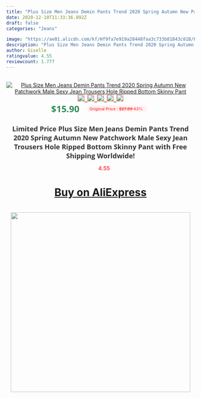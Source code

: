 ```yaml
---
title: "Plus Size Men Jeans Demin Pants Trend 2020 Spring Autumn New Patchwork Male Sexy Jean Trousers Hole Ripped Bottom Skinny Pant"
date: 2020-12-10T11:33:36.892Z
draft: false
categories: "Jeans"

image: "https://ae01.alicdn.com/kf/Hf9fa7e919a28448faa3c733b81843c81B/Plus-Size-Men-Jeans-Demin-Pants-Trend-2020-Spring-Autumn-New-Patchwork-Male-Sexy-Jean-Trousers.jpg"
description: "Plus Size Men Jeans Demin Pants Trend 2020 Spring Autumn New Patchwork Male Sexy Jean Trousers Hole Ripped Bottom Skinny Pant"
author: Giselle
ratingvalue: 4.55
reviewcount: 1.777
---
```

<br>
<div style="text-align: center;">
<a href="https://s.click.aliexpress.com/e/_9xwA4V" target="_blank" rel="nofollow noopener noreferrer"><img alt="Plus Size Men Jeans Demin Pants Trend 2020 Spring Autumn New Patchwork Male Sexy Jean Trousers Hole Ripped Bottom Skinny Pant" class="magnifier-image" src="https://ae01.alicdn.com/kf/Hf9fa7e919a28448faa3c733b81843c81B/Plus-Size-Men-Jeans-Demin-Pants-Trend-2020-Spring-Autumn-New-Patchwork-Male-Sexy-Jean-Trousers.jpg_640x640.jpg">
<br>
<img style="border:1px solid salmon" src="https://ae01.alicdn.com/kf/Hf9fa7e919a28448faa3c733b81843c81B/Plus-Size-Men-Jeans-Demin-Pants-Trend-2020-Spring-Autumn-New-Patchwork-Male-Sexy-Jean-Trousers.jpg_120x120.jpg">&nbsp;&nbsp;<img style="border:1px solid salmon" src="https://ae01.alicdn.com/kf/H78bd44a2a92c4469ac1722bac625e7cf2/Plus-Size-Men-Jeans-Demin-Pants-Trend-2020-Spring-Autumn-New-Patchwork-Male-Sexy-Jean-Trousers.jpg_120x120.jpg">&nbsp;&nbsp;<img style="border:1px solid salmon" src="https://ae01.alicdn.com/kf/Hc3fce379d3f44c3c81f66d4855698c516/Plus-Size-Men-Jeans-Demin-Pants-Trend-2020-Spring-Autumn-New-Patchwork-Male-Sexy-Jean-Trousers.jpg_120x120.jpg">&nbsp;&nbsp;<img style="border:1px solid salmon" src="https://ae01.alicdn.com/kf/H90865407b8c64964bfe01354cc0ff9063/Plus-Size-Men-Jeans-Demin-Pants-Trend-2020-Spring-Autumn-New-Patchwork-Male-Sexy-Jean-Trousers.jpg_120x120.jpg">&nbsp;&nbsp;<img style="border:1px solid salmon" src="https://ae01.alicdn.com/kf/Hac520b9c459b415d9a37ac65fb95a4ccV/Plus-Size-Men-Jeans-Demin-Pants-Trend-2020-Spring-Autumn-New-Patchwork-Male-Sexy-Jean-Trousers.jpg_120x120.jpg"></a></div><br0>
<div style="text-align: center;"><span style="background-color: white; border: 0px; box-sizing: border-box; color: seagreen; display: inline-block; font-family: &quot;open sans&quot; , &quot;arial&quot; , &quot;helvetica&quot; , sans-serif , &quot;heiti&quot;; font-size: 24px; font-stretch: inherit; font-weight: 700; line-height: inherit; margin: 0px 10px 0px 0px; padding: 0px; vertical-align: middle;">$15.90 </span>
<span style="background: rgb(255 , 241 , 241); border-radius: 3px; border: 0px; box-sizing: border-box; color: #ff4747; display: inline-block; font-family: inherit; font-size: 12px; font-stretch: inherit; font-style: inherit; font-variant: inherit; font-weight: 600; line-height: inherit; margin: 0px; padding: 2px 5px; transform: scale(0.9); vertical-align: middle;">Original Price : <b style="text-decoration: line-through;">$27.89 </b> 43%&nbsp;&nbsp;</span></div>
<h1 style="color: #333333; display: inline-block; font-family: &quot;open sans&quot; , &quot;arial&quot; , &quot;helvetica&quot; , sans-serif , &quot;heiti&quot;; font-size: 18px; font-stretch: inherit; font-weight: 700; text-align: center;">Limited Price Plus Size Men Jeans Demin Pants Trend 2020 Spring Autumn New Patchwork Male Sexy Jean Trousers Hole Ripped Bottom Skinny Pant with Free Shipping Worldwide!</h1>
<div style="color: #ff4747; text-align: center;">
<img src="https://4.bp.blogspot.com/-M0ZcTcb-5uY/XleCXlxnR4I/AAAAAAAAAEc/OrjgMkXV1oMQFaCRZj5HQwOCBcu3w1FegCPcBGAYYCw/s1600/star.png" style="height: 15px;">&nbsp;<b>4.55</b></div>
<div class="button_cont" align="center"><a class="buynow_a" href="https://s.click.aliexpress.com/e/_9xwA4V" target="_blank" rel="nofollow noopener noreferrer"><H1>Buy on AliExpress</H1></a></div><br>
<div class="separator" style="clear: both; text-align: center;">
<img src="https://lh3.googleusercontent.com/-pTy5HemUv9M/XlePHvY0dAI/AAAAAAAAAE4/0nX5iRUoIWY8eMW9Dpxeirr157OZliDIgCLcBGAsYHQ/s1600/badge.gif" width="480">
</div>
